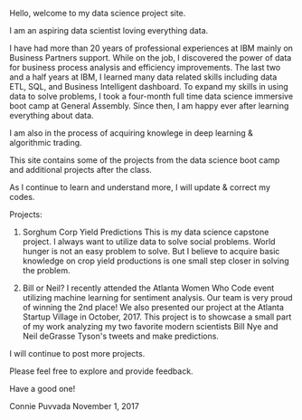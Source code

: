 Hello, welcome to my data science project site. 

I am an aspiring data scientist loving everything data. 

I have had more than 20 years of professional experiences at IBM mainly on Business Partners support. While on the job, I discovered the power of data for business process analysis and efficiency improvements. The last two and a half years at IBM, I learned many data related skills including data ETL, SQL, and Business Intelligent dashboard. To expand my skills in using data to solve problems, I took a four-month full time data science immersive boot camp at General Assembly. Since then, I am happy ever after learning everything about data.

I am also in the process of acquiring knowlege in  deep learning & algorithmic trading.

This site contains some of the projects from the data science boot camp and additional projects after the class. 

As I continue to learn and understand more, I will update & correct my codes. 


Projects:

1) Sorghum Corp Yield Predictions
This is my data science capstone project. I always want to utilize data to solve social problems. World hunger is not an easy problem to solve. But I believe to acquire basic knowledge on crop yield productions is one small step closer in solving the problem. 

  
2) Bill or Neil?
I recently attended the Atlanta Women Who Code event utilizing machine learning for sentiment analysis. Our team is very proud of winning the 2nd place! We also presented our project at the Atlanta Startup Village in October, 2017. This project is to showcase a small part of my work analyzing my two favorite modern scientists Bill Nye and Neil deGrasse Tyson's tweets and make predictions. 

I will continue to post more projects. 

Please feel free to explore and provide feedback. 

Have a good one!

Connie Puvvada
November 1, 2017

